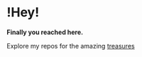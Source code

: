 # !Hey!
**Finally you reached here.**

Explore my repos for the amazing [treasures](https://github.com/sbkaji?tab=repositories)
